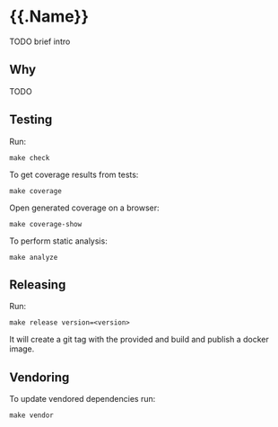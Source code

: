 # {{.Name}}

TODO brief intro

## Why

TODO

## Testing

Run:

```
make check
```

To get coverage results from tests:

```
make coverage
```

Open generated coverage on a browser:

```
make coverage-show
```

To perform static analysis:

```
make analyze
```

## Releasing

Run:

```
make release version=<version>
```

It will create a git tag with the provided **<version>**
and build and publish a docker image.

## Vendoring

To update vendored dependencies run:

```
make vendor
```
